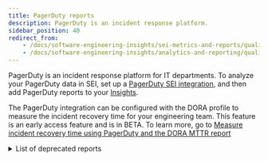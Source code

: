```yaml
---
title: PagerDuty reports
description: PagerDuty is an incident response platform.
sidebar_position: 40
redirect_from:
    - /docs/software-engineering-insights/sei-metrics-and-reports/quality-metrics-reports/pagerduty-reports
    - /docs/software-engineering-insights/analytics-and-reporting/quality-metrics-reports/pagerduty-reports
---
```


PagerDuty is an incident response platform for IT departments. To analyze your PagerDuty data in SEI, set up a [PagerDuty SEI integration](/docs/software-engineering-insights/propelo-sei/setup-sei/configure-integrations/beta-integrations/sei-integration-pagerduty), and then add PagerDuty reports to your [Insights](/docs/software-engineering-insights/propelo-sei/setup-sei/create-and-manage-dashboards/sei-insights).

The PagerDuty integration can be configured with the DORA profile to measure the incident recovery time for your engineering team. This feature is an early access feature and is in BETA. To learn more, go to [Measure incident recovery time using PagerDuty and the DORA MTTR report](/docs/software-engineering-insights/propelo-sei/get-started/early-access/metrics-reports/mttr-incident-recovery)


<details>

<summary>List of deprecated reports</summary>

* **PagerDuty Ack Trend Report:** Analyze the amount of time taken to acknowledge incidents.
* **PagerDuty After Hours Report**
* **PagerDuty Alerts Report**
* **PagerDuty Incident Report:** Analyze the number of incidents.
* **PagerDuty Incident Trend Report:** Analyze changes over time in the number of incidents.
* **PagerDuty Release Incidents**
* **PagerDuty Response Report**
* **PagerDuty Response Times Report:** Analyze incident response times.
* **PagerDuty Stacks Report**

</details>